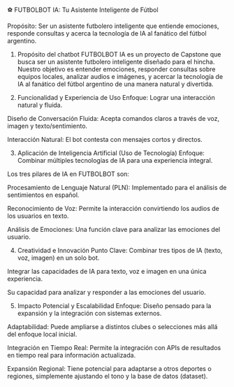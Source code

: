⚽ FUTBOLBOT IA: Tu Asistente Inteligente de Fútbol

Propósito: Ser un asistente futbolero inteligente que entiende emociones, responde consultas y acerca la tecnología de IA al fanático del fútbol argentino.

1) Propósito del chatbot
FUTBOLBOT IA es un proyecto de Capstone que busca ser un asistente futbolero inteligente diseñado para el hincha. Nuestro objetivo es entender emociones, responder consultas sobre equipos locales, analizar audios e imágenes, y acercar la tecnología de IA al fanático del fútbol argentino de una manera natural y divertida.

2) Funcionalidad y Experiencia de Uso
Enfoque: Lograr una interacción natural y fluida.

Diseño de Conversación Fluida: Acepta comandos claros a través de voz, imagen y texto/sentimiento.

Interacción Natural: El bot contesta con mensajes cortos y directos.

3) Aplicación de Inteligencia Artificial (Uso de Tecnología)
Enfoque: Combinar múltiples tecnologías de IA para una experiencia integral.

Los tres pilares de IA en FUTBOLBOT son:

Procesamiento de Lenguaje Natural (PLN): Implementado para el análisis de sentimientos en español.

Reconocimiento de Voz: Permite la interacción convirtiendo los audios de los usuarios en texto.

Análisis de Emociones: Una función clave para analizar las emociones del usuario.

4) Creatividad e Innovación
Punto Clave: Combinar tres tipos de IA (texto, voz, imagen) en un solo bot.

Integrar las capacidades de IA para texto, voz e imagen en una única experiencia.

Su capacidad para analizar y responder a las emociones del usuario.

5) Impacto Potencial y Escalabilidad
Enfoque: Diseño pensado para la expansión y la integración con sistemas externos.

Adaptabilidad: Puede ampliarse a distintos clubes o selecciones más allá del enfoque local inicial.

Integración en Tiempo Real: Permite la integración con APIs de resultados en tiempo real para información actualizada.

Expansión Regional: Tiene potencial para adaptarse a otros deportes o regiones, simplemente ajustando el tono y la base de datos (dataset).
